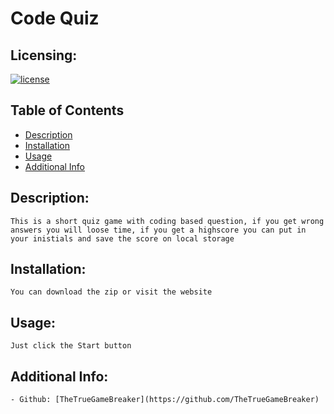 # Code Quiz
## Licensing:
[![license](https://img.shields.io/badge/license--blue)](https://shields.io)
## Table of Contents 
- [Description](#description)
- [Installation](#installation)
- [Usage](#usage)
- [Additional Info](#additional-info)
    
## Description:
    This is a short quiz game with coding based question, if you get wrong answers you will loose time, if you get a highscore you can put in your inistials and save the score on local storage
    
## Installation:
    You can download the zip or visit the website
    
## Usage:
    Just click the Start button
    
## Additional Info:
    - Github: [TheTrueGameBreaker](https://github.com/TheTrueGameBreaker)
